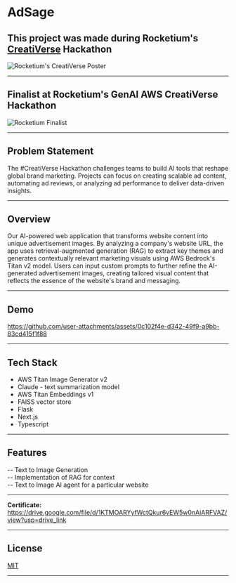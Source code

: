 # AdSage

## This project was made during Rocketium's [CreatiVerse](https://hackathon.rocketium.com/) Hackathon

![Rocketium's CreatiVerse Poster](https://github.com/user-attachments/assets/3730772a-7d62-4272-ba31-9f09a830a618)

---

## Finalist at Rocketium's GenAI AWS CreatiVerse Hackathon

![Rocketium Finalist](https://github.com/user-attachments/assets/a2374208-f47d-485f-b147-9f937687cc7b)

---

## Problem Statement

The #CreatiVerse Hackathon challenges teams to build AI tools that reshape global brand marketing. Projects can focus on creating scalable ad content, automating ad reviews, or analyzing ad performance to deliver data-driven insights. 

---

## Overview  

Our AI-powered web application that transforms website content into unique advertisement images. By analyzing a company's website URL, the app uses retrieval-augmented generation (RAG) to extract key themes and generates contextually relevant marketing visuals using AWS Bedrock's Titan v2 model. Users can input custom prompts to further refine the AI-generated advertisement images, creating tailored visual content that reflects the essence of the website's brand and messaging.

---

## Demo 

https://github.com/user-attachments/assets/0c102f4e-d342-49f9-a9bb-83cd415f1f88

---

## Tech Stack

- AWS Titan Image Generator v2  
- Claude - text summarization model  
- AWS Titan Embeddings v1  
- FAISS vector store  
- Flask   
- Next.js  
- Typescript  

---

## Features

-- Text to Image Generation   
-- Implementation of RAG for context      
-- Text to Image AI agent for a particular website  

---

**Certificate:** https://drive.google.com/file/d/1KTMOARYyfWctQkur6vEW5w0nAiARFVAZ/view?usp=drive_link 

---

## License
[MIT](https://github.com/abhi9ab/Rocketium-project/blob/main/LICENSE)

---
